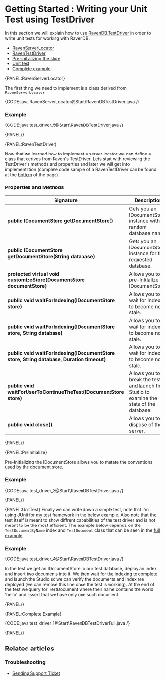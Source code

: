 ﻿# Getting Started : Writing your Unit Test using TestDriver

In this section we will explain how to use [RavenDB.TestDriver](https://www.nuget.org/packages/RavenDB.TestDriver/) in order to write unit tests for working with RavenDB.

- [RavenServerLocator](../start/test-driver#ravenserverlocator)
- [RavenTestDriver](../start/test-driver#raventestdriver)
- [Pre-initializing the store](../start/test-driver#preinitialize)
- [Unit test](../start/test-driver#unittest)
- [Complete example](../start/test-driver#complete-example)

{PANEL:RavenServerLocator}

The first thing we need to implement is a class derived from `RavenServerLocator`

{CODE:java RavenServerLocator@Start\RavenDBTestDriver.java /}

### Example

{CODE:java test_driver_5@Start\RavenDBTestDriver.java /}

{PANEL/}

{PANEL:RavenTestDriver}

Now that we learned how to implement a server locator we can define a class that derives from Raven's TestDriver.
Lets start with reviewing the TestDriver's methods and properties and later we will get into implementation (complete code sample of a RavenTestDriver can be found at the [bottom](../start/test-driver##complete-example) of the page).

### Properties and Methods
| Signature | Description |
| ----------| ----- |
| **public IDocumentStore getDocumentStore()** | Gets you an IDocumentStore instance with random database name |
| **public IDocumentStore getDocumentStore(String database)** | Gets you an IDocumentStore instance for the requested database. |
| **protected virtual void customizeStore(DocumentStore documentStore)** |Allows you to pre-initialize the IDocumentStore. |
| **public void waitForIndexing(IDocumentStore store)** | Allows you to wait for indexes to become non-stale. |
| **public void waitForIndexing(IDocumentStore store, String database)** | Allows you to wait for indexes to become non-stale. |
| **public void waitForIndexing(IDocumentStore store, String database, Duration timeout)** | Allows you to wait for indexes to become non-stale. |
| **public void waitForUserToContinueTheTest(IDocumentStore store)** | Allows you to break the test and launch the Studio to examine the state of the database. |
| **public void close()** | Allows you to dispose of the server. |

{PANEL/}

{PANEL:PreInitialize}

Pre-Initializing the IDocumentStore allows you to mutate the conventions used by the document store.

### Example

{CODE:java test_driver_3@Start\RavenDBTestDriver.java /}

{PANEL/}

{PANEL:UnitTest}
Finally we can write down a simple test, note that I'm using JUnit for my test framework in the below example.
Also note that the test itself is meant to show diffrent capabilities of the test driver and is not meant to be the most efficient.
The example below depends on the `TestDocumentByName` index and `TestDocument` class that can be seen in the [full example](../start/test-driver##complete-example)

### Example

{CODE:java test_driver_4@Start\RavenDBTestDriver.java /}

In the test we get an IDocumentStore to our test database, deploy an index and insert two documents into it. 
We then wait for the indexing to complete and launch the Studio so we can verify the documents and index are deployed (we can remove this line once the test is working).
At the end of the test we query for TestDocument where their name contains the world 'hello' and assert that we have only one such document.

{PANEL/}

{PANEL:Complete Example}

{CODE:java test_driver_1@Start\RavenDBTestDriverFull.java /}

{PANEL/}

## Related articles

### Troubleshooting

- [Sending Support Ticket](../server/troubleshooting/sending-support-ticket)

